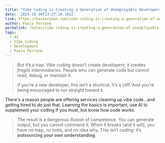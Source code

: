 ```yaml
---
title: "Vibe Coding is Creating a Generation of Unemployable Developers"
date: '2025-10-30T13:27:10.181Z'
link: https://hackernoon.com/vibe-coding-is-creating-a-generation-of-unemployable-developers
author: Paolo Perrone
permalink: /notes/vibe-coding-is-creating-a-generation-of-unemployable-developers/index.html
tags:
  - AI
  - Vibe Coding
  - Development
  - Paolo Perrone
---
```

> But it’s a trap. Vibe coding doesn’t create developers; it creates *fragile intermediaries*. People who can generate code but cannot read, debug, or maintain it.
> 
> If you’re a new developer, this isn’t a shortcut. It’s a cliff. And you’re being encouraged to run straight toward it.

There's a reason people are offering services cleaning up vibe code...and getting hired to do just that. Learning the basics is important, use AI to supplement your coding if you must, but know how code works.

> The result is a dangerous illusion of competence. You can generate output, but you cannot command it. When it breaks (and it will), you have no map, no tools, and no idea why. This isn’t coding: it’s **outsourcing your own understanding**.